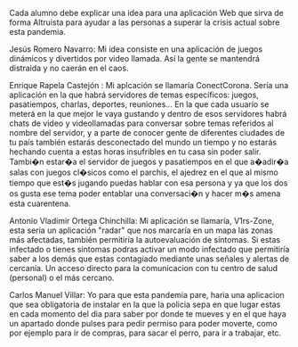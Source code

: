 Cada alumno debe explicar una idea para una aplicación Web que sirva de forma Altruista para ayudar a las personas a superar la crisis actual sobre esta pandemia.

Jesús Romero Navarro: Mi idea consiste en una aplicación de juegos dinámicos y divertidos por video llamada.
Así la gente se mantendrá distraida y no caerán en el caos.


Enrique Rapela Castejón : Mi aplcación se llamaría ConectCorona. Sería una aplicación en la que habrá servidores de temas específicos: juegos, pasatiempos, charlas, deportes, reuniones... 
En la que cada usuario se meterá en la que mejor le vaya gustando y dentro de esos servidores habrá chats de video y videollamadas para conversar sobre temas referidos al nombre del servidor, y a parte de conocer gente de diferentes ciudades de tu país también estarás desconectado del mundo un tiempo y no estarás hechando cuenta a estas horas insufribles en tu casa sin poder salir. Tambi�n estar�a el servidor de juegos y pasatiempos en el que a�adir�a salas con juegos cl�sicos como el parchis, el ajedrez en el que al mismo tiempo que est�s jugando puedas hablar con esa persona y ya que los dos os gusta ese tema poder entablar una conversaci�n y hacer m�s amena esta cuarentena.

Antonio Vladimir Ortega Chinchilla: Mi aplicación se llamaría, V1rs-Zone, esta sería un aplicación "radar" que nos marcaría en un mapa
las zonas más afectadas, también permitiría la autoevaluación de síntomas. Si estas infectado o tienes sintomas podras activar un modo infectado que permitiría saber a los demás que estas contagiado mediante unas señales y alertas de cercanía. Un acceso directo para la comunicacion con tu centro de salud (personal) o el más cercano.

Carlos Manuel Villar: Yo para que esta pandemia pare, haria una aplicacion que sea obligatoria de instalar en la que la policia sepa en que lugar 
 estas en cada momento del dia para saber por donde te mueves y en el que haya un apartado donde pulses para pedir permiso 
 para poder moverte, como por ejemplo para ir de compras, para sacar el perro, para ir a trabajar, etc.
